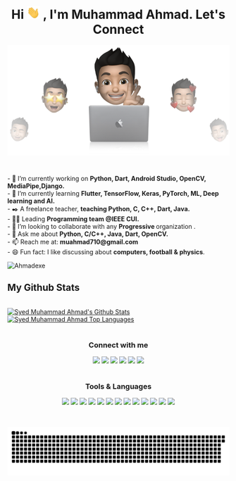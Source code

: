 <h1 align="center">Hi <img src="wavehand.gif" width="30px"> , I'm Muhammad Ahmad. Let's Connect</h1>

<p align="center"><img  src="cover-photo.png"></p>

# 

<!--About myself!-->
<p>
  - 🔭 I’m currently working on <b>Python, Dart, Android Studio, OpenCV, MediaPipe,Django.</b> <br>
- 🌱 I’m currently learning <b>Flutter, TensorFlow, Keras, PyTorch, ML, Deep learning and AI.</b> <br>
- ✒️ A freelance teacher, <b>teaching Python, C, C++, Dart, Java.</b> <br>
- 👨‍💻 Leading <b>Programming team @IEEE CUI.</b> <br>
- 👯 I’m looking to collaborate with any <b> Progressive </b> organization  . <br>
- 💬 Ask me about <b> Python, C/C++, Java, Dart, OpenCV. </b><br>
- 📫 Reach me at: <b> muahmad710@gmail.com </b> <br>
- 😄 Fun fact: I like discussing about <b>computers, football & physics</b>. <br>
</p>

<!--:Profile views Counter!-->
<p align="left"> <img src="https://komarev.com/ghpvc/?username=Ahmadexe&label=Profile%20views&color=0e75b6&style=flat" alt="Ahmadexe" /> </p>

## My Github Stats

  <br/>
    <a href="https://github.com/Ahmadexe"><img alt="Syed Muhammad Ahmad's Github Stats" src="https://github-readme-stats.vercel.app/api?username=Ahmadexe&show_icons=true&count_private=true&theme=react&hide_border=true&bg_color=0D1117" /></a>
  <a href="https://github.com/Ahmadexe"><img alt="Syed Muhammad Ahmad Top Languages" src="https://github-readme-stats.vercel.app/api/top-langs/?username=Ahmadexe&langs_count=10&hide=html&langs_count=8&count_private=true&layout=compact&theme=react&hide_border=true&bg_color=0D1117" /></a>
  <br/>
  
     
#     
<!--:Social Media Links!-->
<div align="center">
<h3 align="center">Connect with me</h3>
<a href = "https://web.facebook.com/ahmedious1/"><img src="https://img.icons8.com/color/48/000000/facebook.png"/></a>
<a href = "https://www.instagram.com/ahmads.exe/"><img src="https://img.icons8.com/fluent/48/000000/instagram-new.png"/></a>
<a href = "https://www.linkedin.com/mwlite/in/muhammad-ahmad-25155a1b0"><img src="https://img.icons8.com/fluent/48/000000/linkedin.png"/></a>
<a href = "https://stackoverflow.com/users/15826198/muhammad-ahmad"><img src="https://img.icons8.com/fluent/48/000000/stack-overflow.png"/></a>
<a href = "https://wa.me/+923094887650"><img src="https://img.icons8.com/fluent/48/000000/whatsapp.png"/></a>
<a href = "https://twitter.com/Ahmads_exe?t=r54HYKCYZtskQucJ28GHIQ&s=08"><img src="https://img.icons8.com/fluent/48/000000/twitter.png"/></a>

</div>

#
<!--Used Tools and languages !-->
<!-- <h3 align="left">Languages and Tools:</h3>
<p align="left"> <a href="https://dart.com" target="_blank"> <img src="https://raw.githubusercontent.com/devicons/devicon/master/icons/dart/dart-plain-wordmark.svg" alt="dart" width="40" height="40"/> </a> <a href="https://www.w3schools.com/cpp/" target="_blank"> <img src="https://raw.githubusercontent.com/devicons/devicon/master/icons/cplusplus/cplusplus-original.svg" alt="cplusplus" width="40" height="40"/> </a> <a href="https://www.w3schools.com/css/" target="_blank"> <img src="https://raw.githubusercontent.com/devicons/devicon/master/icons/css3/css3-original-wordmark.svg" alt="css3" width="40" height="40"/> </a> <a href="https://git-scm.com/" target="_blank"> <img src="https://www.vectorlogo.zone/logos/git-scm/git-scm-icon.svg" alt="git" width="40" height="40"/> </a> <a href="https://www.w3.org/html/" target="_blank"> <img src="https://raw.githubusercontent.com/devicons/devicon/master/icons/html5/html5-original-wordmark.svg" alt="html5" width="40" height="40"/> </a> <a href="https://www.python.org/" target="_blank"> <img src="https://www.vectorlogo.zone/logos/python/python-icon.svg" alt="python" width="40" height="40"/> </a> <a href="https://developer.mozilla.org/en-US/docs/Web/JavaScript" target="_blank"> <img src="https://raw.githubusercontent.com/devicons/devicon/master/icons/javascript/javascript-original.svg" alt="javascript" width="40" height="40"/> </a> <a href="https://www.mysql.com/" target="_blank"> <img src="https://raw.githubusercontent.com/devicons/devicon/master/icons/mysql/mysql-original-wordmark.svg" alt="mysql" width="40" height="40"/> </a> <a href="https://www.tensorflow.org/resources/learn-ml?gclid=Cj0KCQiA09eQBhCxARIsAAYRiyke7B3Jd99IScYdB6UnoxwNES7K_WN-gP6S28393YMyGVga0S6In7IaArIhEALw_wcB" target="_blank"> <img src="https://raw.githubusercontent.com/devicons/devicon/master/icons/tensorflow/tensorflow-line.svg" alt="tensorflow" width="40" height="40"/> </a> <a href="https://www.adobe.com/products/xd.html" target="_blank"> <img src="https://cdn.worldvectorlogo.com/logos/adobe-xd.svg" alt="xd" width="40" height="40"/> </a>
</p> -->

<!-- <div align="center">
<p align="center">Workstation</p> -->
<div align="center">
<h3 align="center">Tools & Languages</h3>
<img src="https://img.shields.io/badge/Flutter-02569B?style=for-the-badge&logo=flutter&logoColor=white" />
<img src="https://img.shields.io/badge/Dart-0175C2?style=for-the-badge&logo=dart&logoColor=white" />
<img src="https://img.shields.io/badge/firebase-ffca28?style=for-the-badge&logo=firebase&logoColor=black" />
<img src="https://img.shields.io/badge/Android-Studio-FFD43B?style=for-the-badge&logo=android&logoColor=green" />
<img src="https://img.shields.io/badge/Python-FFD43B?style=for-the-badge&logo=python&logoColor=darkgreen" />
<img src="https://img.shields.io/badge/C++-02569B?style=for-the-badge&logo=cplusplus&logoColor=white" />
<img src="https://img.shields.io/badge/Java-FFFFFF?style=for-the-badge&logo=java&logoColor=black" />
<img src="https://img.shields.io/badge/Git-F05032?style=for-the-badge&logo=git&logoColor=white" />
<img src="https://img.shields.io/badge/Adobe%20Illustrator-2F0909?style=for-the-badge&logo=Adobeillustrator&logoColor=yellow" />
<img src="https://img.shields.io/badge/Tensorflow-000000?style=for-the-badge&logo=Tensorflow&logoColor=white%22" />
<img src="https://img.shields.io/badge/Pytorch-FFFFFF?style=for-the-badge&logo=pytorch&logoColor=black%22" /> 
<img src="https://img.shields.io/badge/OPENCV-808080?style=for-the-badge&logo=opencv&logoColor=white" />
<img src="https://img.shields.io/badge/VS-Code-FFFFFF?style=for-the-badge&logo=visualstudiocode&logoColor=blue"/>


</div>

<br>

##
<!--Snake Animation!-->
![Snake animation](https://github.com/Lucbm99/Lucbm99/blob/output/github-contribution-grid-snake.svg)

##


